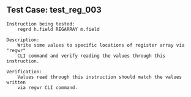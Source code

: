 
Test Case: test_reg_003
-----------------------

    Instruction being tested:
        regrd h.field REGARRAY m.field

    Description:
        Write some values to specific locations of register array via "regwr"
        CLI command and verify reading the values through this instruction.

    Verification:
        Values read through this instruction should match the values written
        via regwr CLI command.
